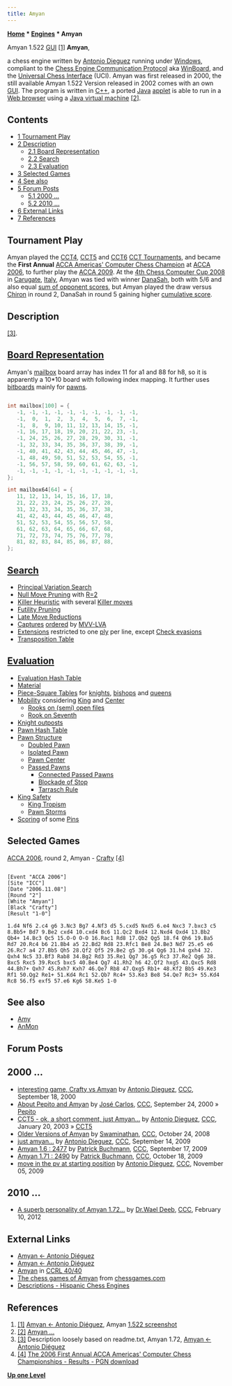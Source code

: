```yaml
---
title: Amyan
---
```

**[Home](Home "Home") * [Engines](Engines "Engines") * Amyan**

[](http://www.pincha.cl/amyan/amyane.jpg) Amyan 1.522 [GUI](GUI "GUI") <a id="cite-note-1" href="#cite-ref-1">[1]</a>
**Amyan**,

a chess engine written by [Antonio Dieguez](Antonio_Dieguez "Antonio Dieguez") running under [Windows](Windows "Windows"), compliant to the [Chess Engine Communication Protocol](Chess_Engine_Communication_Protocol "Chess Engine Communication Protocol") aka [WinBoard](WinBoard "WinBoard"), and the [Universal Chess Interface](UCI "UCI") (UCI).
Amyan was first released in 2000, the still available Amyan 1.522 Version released in 2002 comes with an own [GUI](GUI "GUI"). The program is written in [C++](Cpp "Cpp"), a ported [Java](Java "Java") [applet](https://en.wikipedia.org/wiki/Java_applet) is able to run in a [Web browser](https://en.wikipedia.org/wiki/Web_browser) using a [Java virtual machine](https://en.wikipedia.org/wiki/Java_virtual_machine) <a id="cite-note-2" href="#cite-ref-2">[2]</a>.

## Contents

- [1 Tournament Play](#tournament-play)
- [2 Description](#description)
  - [2.1 Board Representation](#board-representation)
  - [2.2 Search](#search)
  - [2.3 Evaluation](#evaluation)
- [3 Selected Games](#selected-games)
- [4 See also](#see-also)
- [5 Forum Posts](#forum-posts)
  - [5.1 2000 ...](#2000-...)
  - [5.2 2010 ...](#2010-...)
- [6 External Links](#external-links)
- [7 References](#references)

## Tournament Play

Amyan played the [CCT4](CCT4 "CCT4"), [CCT5](CCT5 "CCT5") and [CCT6](CCT6 "CCT6") [CCT Tournaments](CCT_Tournaments "CCT Tournaments"), and became the **First Annual** [ACCA Americas' Computer Chess Champion](ACCA_Americas%27_Computer_Chess_Championship "ACCA Americas' Computer Chess Championship") at [ACCA 2006](ACCA_2006 "ACCA 2006"), to further play the [ACCA 2009](ACCA_2009 "ACCA 2009"). At the [4th Chess Computer Cup 2008](CCC_2009 "CCC 2009") in [Carugate](https://en.wikipedia.org/wiki/Carugate), [Italy](https://en.wikipedia.org/wiki/Italy), Amyan was tied with winner [DanaSah](DanaSah "DanaSah"), both with 5/6 and also equal [sum of opponent scores](https://en.wikipedia.org/wiki/Buchholz_system), but Amyan played the draw versus [Chiron](Chiron "Chiron") in round 2, DanaSah in round 5 gaining higher [cumulative score](https://en.wikipedia.org/wiki/Tie-breaking_in_Swiss-system_tournaments#Cumulative).

## Description

<a id="cite-note-3" href="#cite-ref-3">[3]</a>.

## [Board Representation](Board_Representation "Board Representation")

Amyan's [mailbox](Mailbox "Mailbox") board array has index 11 for a1 and 88 for h8, so it is apparently a 10\*10 board with following index mapping. It further uses [bitboards](Bitboards "Bitboards") mainly for [pawns](Pawn_Pattern_and_Properties "Pawn Pattern and Properties").

```C++

int mailbox[100] = {
   -1, -1, -1, -1, -1, -1, -1, -1, -1, -1,
   -1,  0,  1,  2,  3,  4,  5,  6,  7, -1,
   -1,  8,  9, 10, 11, 12, 13, 14, 15, -1,
   -1, 16, 17, 18, 19, 20, 21, 22, 23, -1,
   -1, 24, 25, 26, 27, 28, 29, 30, 31, -1,
   -1, 32, 33, 34, 35, 36, 37, 38, 39, -1,
   -1, 40, 41, 42, 43, 44, 45, 46, 47, -1,
   -1, 48, 49, 50, 51, 52, 53, 54, 55, -1,
   -1, 56, 57, 58, 59, 60, 61, 62, 63, -1,
   -1, -1, -1, -1, -1, -1, -1, -1, -1, -1,
};

int mailbox64[64] = {
   11, 12, 13, 14, 15, 16, 17, 18,
   21, 22, 23, 24, 25, 26, 27, 28,
   31, 32, 33, 34, 35, 36, 37, 38,
   41, 42, 43, 44, 45, 46, 47, 48,
   51, 52, 53, 54, 55, 56, 57, 58,
   61, 62, 63, 64, 65, 66, 67, 68,
   71, 72, 73, 74, 75, 76, 77, 78,
   81, 82, 83, 84, 85, 86, 87, 88,
};

```

## [Search](Search "Search")

- [Principal Variation Search](Principal_Variation_Search "Principal Variation Search")
- [Null Move Pruning](Null_Move_Pruning "Null Move Pruning") with [R=2](Depth_Reduction_R "Depth Reduction R")
- [Killer Heuristic](Killer_Heuristic "Killer Heuristic") with several [Killer moves](Killer_Move "Killer Move")
- [Futility Pruning](Futility_Pruning "Futility Pruning")
- [Late Move Reductions](Late_Move_Reductions "Late Move Reductions")
- [Captures](Captures "Captures") [ordered](Move_Ordering "Move Ordering") by [MVV-LVA](MVV-LVA "MVV-LVA")
- [Extensions](Extensions "Extensions") restricted to one [ply](Ply "Ply") per line, except [Check evasions](Check_Extensions "Check Extensions")
- [Transposition Table](Transposition_Table "Transposition Table")

## [Evaluation](Evaluation "Evaluation")

- [Evaluation Hash Table](Evaluation_Hash_Table "Evaluation Hash Table")
- [Material](Material "Material")
- [Piece-Square Tables](Piece-Square_Tables "Piece-Square Tables") for [knights](Knight "Knight"), [bishops](Bishop "Bishop") and [queens](Queen "Queen")
- [Mobility](Mobility "Mobility") considering [King](King "King") and [Center](Center "Center")
  - [Rooks on (semi) open files](Rook_on_Open_File "Rook on Open File")
  - [Rook on Seventh](Rook_on_Seventh "Rook on Seventh")
- [Knight outposts](Outposts "Outposts")
- [Pawn Hash Table](Pawn_Hash_Table "Pawn Hash Table")
- [Pawn Structure](Pawn_Structure "Pawn Structure")
  - [Doubled Pawn](Doubled_Pawn "Doubled Pawn")
  - [Isolated Pawn](Isolated_Pawn "Isolated Pawn")
  - [Pawn Center](Pawn_Center "Pawn Center")
  - [Passed Pawns](Passed_Pawn "Passed Pawn")
    - [Connected Passed Pawns](Connected_Passed_Pawns "Connected Passed Pawns")
    - [Blockade of Stop](Blockade_of_Stop "Blockade of Stop")
    - [Tarrasch Rule](Tarrasch_Rule "Tarrasch Rule")
- [King Safety](King_Safety "King Safety")
  - [King Tropism](King_Safety#KingTropism "King Safety")
  - [Pawn Storms](King_Safety#PawnStorm "King Safety")
- [Scoring](Score "Score") of some [Pins](Pin "Pin")

## Selected Games

[ACCA 2006](ACCA_2006 "ACCA 2006"), round 2, Amyan - [Crafty](Crafty "Crafty") <a id="cite-note-4" href="#cite-ref-4">[4]</a>

```

[Event "ACCA 2006"]
[Site "ICC"]
[Date "2006.11.08"]
[Round "2"]
[White "Amyan"]
[Black "Crafty"]
[Result "1-0"]

1.d4 Nf6 2.c4 g6 3.Nc3 Bg7 4.Nf3 d5 5.cxd5 Nxd5 6.e4 Nxc3 7.bxc3 c5
8.Bb5+ Bd7 9.Be2 cxd4 10.cxd4 Bc6 11.Qc2 Bxd4 12.Nxd4 Qxd4 13.Bb2
Qb4+ 14.Bc3 Qc5 15.O-O O-O 16.Rac1 Rd8 17.Qb2 Qg5 18.f4 Qh6 19.Ba5
Rd7 20.Rc4 b6 21.Bb4 a5 22.Bd2 Rd8 23.Rfc1 Be8 24.Be3 Nd7 25.e5 e6
26.Rc7 a4 27.Bb5 Qh5 28.Qf2 Qf5 29.Be2 g5 30.g4 Qg6 31.h4 gxh4 32.
Qxh4 Nc5 33.Bf3 Rab8 34.Bg2 Rd3 35.Re1 Qg7 36.g5 Rc3 37.Re2 Qg6 38.
Bxc5 Rxc5 39.Rxc5 bxc5 40.Be4 Qg7 41.Rh2 h6 42.Qf2 hxg5 43.Qxc5 Rd8
44.Bh7+ Qxh7 45.Rxh7 Kxh7 46.Qe7 Rb8 47.Qxg5 Rb1+ 48.Kf2 Bb5 49.Ke3
Rf1 50.Qg2 Re1+ 51.Kd4 Rc1 52.Qb7 Rc4+ 53.Ke3 Be8 54.Qe7 Rc3+ 55.Kd4
Rc8 56.f5 exf5 57.e6 Kg6 58.Ke5 1-0

```

## See also

- [Amy](Amy "Amy")
- [AnMon](AnMon "AnMon")

## Forum Posts

## 2000 ...

- [interesting game, Crafty vs Amyan](https://www.stmintz.com/ccc/index.php?id=129898) by [Antonio Dieguez](Antonio_Dieguez "Antonio Dieguez"), [CCC](CCC "CCC"), September 18, 2000
- [About Pepito and Amyan](https://www.stmintz.com/ccc/index.php?id=130421) by [José Carlos](Jos%C3%A9_Carlos_Mart%C3%ADnez_Gal%C3%A1n "José Carlos Martínez Galán"), [CCC](CCC "CCC"), September 24, 2000 » [Pepito](Pepito "Pepito")
- [CCT5 - ok, a short comment, just Amyan...](https://www.stmintz.com/ccc/index.php?id=278556) by [Antonio Dieguez](Antonio_Dieguez "Antonio Dieguez"), [CCC](CCC "CCC"), January 20, 2003 » [CCT5](CCT5 "CCT5")
- [Older Versions of Amyan](http://www.talkchess.com/forum/viewtopic.php?t=24553) by [Swaminathan](Swaminathan_Natarajan "Swaminathan Natarajan"), [CCC](CCC "CCC"), October 24, 2008
- [just amyan...](http://www.talkchess.com/forum/viewtopic.php?t=29748) by [Antonio Dieguez](Antonio_Dieguez "Antonio Dieguez"), [CCC](CCC "CCC"), September 14, 2009
- [Amyan 1.6 : 2477](http://www.talkchess.com/forum/viewtopic.php?t=29788) by [Patrick Buchmann](Patrick_Buchmann "Patrick Buchmann"), [CCC](CCC "CCC"), September 17, 2009
- [Amyan 1.71 : 2490](http://www.talkchess.com/forum/viewtopic.php?t=30204) by [Patrick Buchmann](Patrick_Buchmann "Patrick Buchmann"), [CCC](CCC "CCC"), October 18, 2009
- [move in the pv at starting position](http://www.talkchess.com/forum/viewtopic.php?t=30486) by [Antonio Dieguez](Antonio_Dieguez "Antonio Dieguez"), [CCC](CCC "CCC"), November 05, 2009

## 2010 ...

- [A superb personality of Amyan 1.72...](http://www.talkchess.com/forum3/viewtopic.php?f=2&t=42409) by [Dr.Wael Deeb](index.php?title=Dr.Wael_Deeb&action=edit&redlink=1 "Dr.Wael Deeb (page does not exist)"), [CCC](CCC "CCC"), February 10, 2012

## External Links

- [Amyan \<- Antonio Diéguez](http://www.pincha.cl/amyan/)
- [Amyan \<- Antonio Diéguez](http://www.pincha.cl/amyan/amyane.html)
- [Amyan](http://computerchess.org.uk/ccrl/4040/cgi/compare_engines.cgi?family=Amyan&print=Rating+list&print=Results+table&print=LOS+table&print=Ponder+hit+table&print=Eval+difference+table&print=Comopp+gamenum+table&print=Overlap+table&print=Score+with+common+opponents) in [CCRL 40/40](CCRL "CCRL")
- [The chess games of Amyan](http://www.chessgames.com/perl/chessplayer?pid=125295) from [chessgames.com](http://www.chessgames.com/index.html)
- [Descriptions - Hispanic Chess Engines](https://sites.google.com/site/hispanicchessengines/hispanic-american-engines-1/description)

## References

1. <a id="cite-ref-1" href="#cite-note-1">[1]</a> [Amyan \<- Antonio Diéguez](http://www.pincha.cl/amyan/amyane.html), Amyan [1.522 screenshot](http://www.pincha.cl/amyan/amyane.jpg)
1. <a id="cite-ref-2" href="#cite-note-2">[2]</a> [Amyan ...](http://www.pincha.cl/jueguitos/amyanjava/applete.html)
1. <a id="cite-ref-3" href="#cite-note-3">[3]</a> Description loosely based on readme.txt, Amyan 1.72, [Amyan \<- Antonio Diéguez](http://www.pincha.cl/amyan/amyane.html)
1. <a id="cite-ref-4" href="#cite-note-4">[4]</a> [The 2006 First Annual ACCA Americas' Computer Chess Championships - Results - PGN download](http://compchess.org/2006ACCCResults.html)

**[Up one Level](Engines "Engines")**


